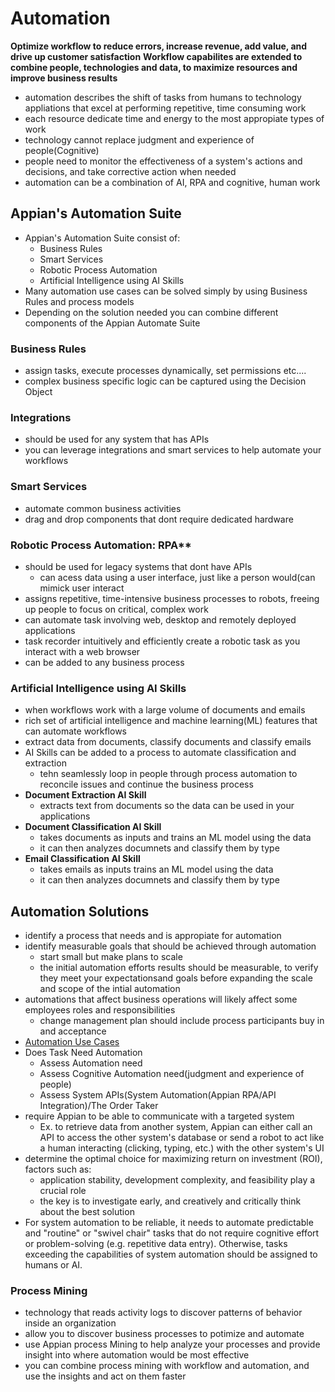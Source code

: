 # Automation
**Optimize workflow to reduce errors, increase revenue, add value, and drive up customer satisfaction**
**Workflow capabilites are extended to combine people, technologies and data, to maximize resources and improve business results**

- automation describes the shift of tasks from humans to technology appliations that excel at performing repetitive, time consuming work
- each resource dedicate time and energy to the most appropiate types of work
- technology cannot replace judgment and experience of people(Cognitive)
- people need to monitor the effectiveness of a system's actions and decisions, and take corrective action when needed
- automation can be a combination of AI, RPA and cognitive, human work

## Appian's Automation Suite
- Appian's Automation Suite consist of:
  - Business Rules
  - Smart Services
  - Robotic Process Automation
  - Artificial Intelligence using AI Skills
- Many automation use cases can be solved simply by using Business Rules and process models
- Depending on the solution needed you can combine different components of the Appian Automate Suite
### Business Rules
- assign tasks, execute processes dynamically, set permissions etc....
- complex business specific logic can be captured using the Decision Object
### Integrations
  - should be used for any system that has APIs
  - you can leverage integrations and smart services to help automate your workflows

### Smart Services
- automate common business activities
- drag and drop components that dont require dedicated hardware

### Robotic Process Automation: RPA**
- should be used for legacy systems that dont have APIs
  - can acess data using a user interface, just like a person would(can mimick user interact
- assigns repetitive, time-intensive business processes to robots, freeing up people to focus on critical, complex work
- can automate task involving web, desktop and remotely deployed applications
- task recorder intuitively and efficiently create a robotic task as you interact with a web browser
- can be added to any business process

### Artificial Intelligence using AI Skills
- when workflows work with a large volume of documents and emails 
- rich set of artificial intelligence and machine learning(ML) features that can automate workflows
- extract data from documents, classify documents and classify emails
- AI Skills can be added to a process to automate classification and extraction
  - tehn seamlessly loop in people through process automation to reconcile issues and continue the business process
- **Document Extraction AI Skill**
  - extracts text from documents so the data can be used in your applications
- **Document Classification AI Skill**
  - takes documents as inputs and trains an ML model using the data
  - it can then analyzes documnets and classify them by type
- **Email Classification AI Skill**
  - takes emails as inputs trains an ML model using the data
  - it can then analyzes documnets and classify them by type

## Automation Solutions
- identify a process that needs and is appropiate for automation
- identify measurable goals that should be achieved through automation
  - start small but make plans to scale
  - the initial automation efforts results should be measurable, to verify they meet your expectationsand goals before expanding the scale and scope of the intial automation
- automations that affect business operations will likely affect some employees roles and responsibilities
  - change management plan should include process participants buy in and acceptance
- [Automation Use Cases](https://docs.appian.com/suite/help/23.3/Automation_Use_Cases.html#when-to-use-automation)
- Does Task Need Automation
  - Assess Automation need
  - Assess Cognitive Automation need(judgment and experience of people)
  - Assess System APIs(System Automation(Appian RPA/API Integration)/The Order Taker
- require Appian to be able to communicate with a targeted system
  - Ex. to retrieve data from another system, Appian can either call an API to access the other system's database or send a robot to act like a human interacting (clicking, typing, etc.) with the other system's UI
- determine the optimal choice for maximizing return on investment (ROI), factors such as:
  - application stability, development complexity, and feasibility play a crucial role
  - the key is to investigate early, and creatively and critically think about the best solution
- For system automation to be reliable, it needs to automate predictable and "routine" or "swivel chair" tasks that do not require cognitive effort or problem-solving (e.g. repetitive data entry). Otherwise, tasks exceeding the capabilities of system automation should be assigned to humans or AI.

### Process Mining
- technology that reads activity logs to discover patterns of behavior inside an organization
- allow you to discover business processes to potimize and automate
- use Appian process Mining to help analyze your processes and provide insight into where automation would be most effective
- you can combine process mining with workflow and automation, and use the insights and act on them faster
